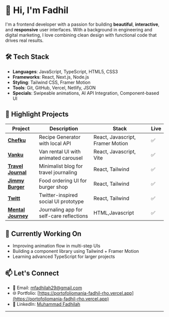 # 👋 Hi, I'm Fadhil

I'm a frontend developer with a passion for building **beautiful**, **interactive**, and **responsive** user interfaces. With a background in engineering and digital marketing, I love combining clean design with functional code that drives real results.

## 🛠️ Tech Stack

- **Languages**: JavaScript, TypeScript, HTML5, CSS3
- **Frameworks**: React, Next.js, Node.js
- **Styling**: Tailwind CSS, Framer Motion
- **Tools**: Git, GitHub, Vercel, Netlify, JSON
- **Specials**: Swipeable animations, AI API Integration, Component-based UI

## 🚀 Highlight Projects

| Project | Description | Stack | Live |
|--------|-------------|--------|------|
| **[Chefku](https://chefku.vercel.app/)** | Recipe Generator with local API | React, Javascript, Framer Motion | ✅ |
| **[Vanku](https://vanku.vercel.app/)** | Van rental UI with animated carousel | React, Javascript, Vite | ✅ |
| **[Travel Journal](https://travelmania-eight.vercel.app/)** | Minimalist blog for travel journaling | React, Tailwind | ✅ |
| **[Jimmy Burger](https://order-kuy.vercel.app/)** | Food ordering UI for burger shop | React, Tailwind | ✅ |
| **[Twitt](https://twitt-lac.vercel.app/)** | Twitter-inspired social UI prototype | React, Tailwind | ✅ |
| **[Mental Journey](https://mental-journey.netlify.app/)** | Journaling app for self-care reflections | HTML,Javascript | ✅ |

## 🎯 Currently Working On

- Improving animation flow in multi-step UIs
- Building a component library using Tailwind + Framer Motion
- Learning advanced TypeScript for larger projects

## 📫 Let's Connect

- 📧 Email: mfadhilah29@gmail.com
- 🌐 Portfolio: [https://portofoliomania-fadhil-rho.vercel.app](https://portofoliomania-fadhil-rho.vercel.app)
- 💼 LinkedIn: [Muhammad Fadhilah](https://www.linkedin.com/in/muhammad-fadhilah/)

---


